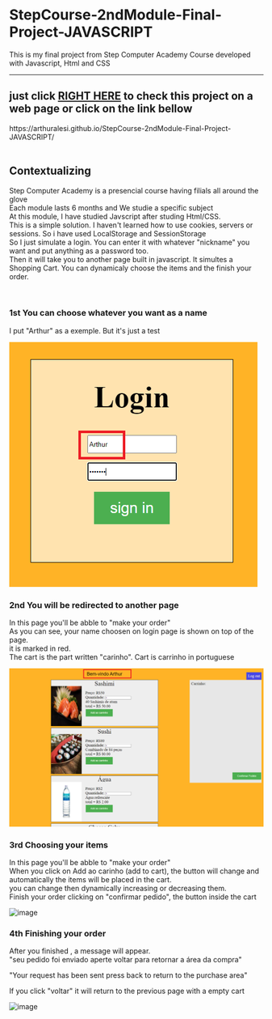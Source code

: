 # StepCourse-2ndModule-Final-Project-JAVASCRIPT
 This is my final project from Step Computer Academy Course developed with Javascript, Html and CSS
 
 <hr>
<h2> just click <a target="_blank" href ="https://arthuralesi.github.io/StepCourse-2ndModule-Final-Project-JAVASCRIPT/" >RIGHT HERE</a>  to check this project on a web page or click on the link bellow </h2>
https://arthuralesi.github.io/StepCourse-2ndModule-Final-Project-JAVASCRIPT/


<br>
<br>

## Contextualizing

Step Computer Academy is a presencial course having filials all around the glove  <br>
Each module lasts 6 months and We studie a specific subject   <br>
At this module, I have studied Javscript after studing Html/CSS.  <br>
This is a simple solution. I haven't learned how to use cookies, servers or sessions. So i have used LocalStorage and SessionStorage  <br>
So I just simulate a login. You can enter it with whatever "nickname" you want and put anything as a password too.  <br>
Then it will take you to another page built in javascript. It simultes a Shopping Cart. You can dynamicaly choose the items and the finish your order.

 
<br>

### 1st You can choose whatever you want as a name
<p>
 I put "Arthur" as a exemple. But it's just a test
 </p>
<img src="https://github.com/ArthurAlesi/StepCourse-2ndModule-Final-Project-JAVASCRIPT/blob/main/readMe_pics/login.png?raw=true">

### 2nd You will be redirected to another page
<p>
In this page you'll be abble to "make your order"  <br>
As you can see, your name choosen on login page is shown  on top of the page.  <br>
 it is marked in red.  <br>
 The cart is the part written "carinho". Cart is carrinho in portuguese  <br>
 </p>


<img src="https://github.com/ArthurAlesi/StepCourse-2ndModule-Final-Project-JAVASCRIPT/blob/main/readMe_pics/cart.png?raw=true">



### 3rd Choosing your items
<p>
 In this page you'll be abble to "make your order" <br>
 When you click on Add ao carinho (add to cart), the button will change and automatically the items will be placed in the cart. <br>
 you can change then dynamically increasing or decreasing them.  <br>
 Finish your order clicking on "confirmar pedido", the button inside the cart
</p>

![image](https://user-images.githubusercontent.com/54421573/142782426-5f8525a5-64b5-4db5-b212-81d66fddc18f.png)


### 4th Finishing your order

<p>
 After you finished , a message will appear. <br>
 "seu pedido foi enviado
aperte voltar para retornar a área da compra"
 
"Your request has been sent
press back to return to the purchase area" 
 
If you click "voltar" it will return to the previous page with a empty cart 
</p>

![image](https://user-images.githubusercontent.com/54421573/142782706-e3afc726-10e7-4cff-87bf-66a228292a2b.png)

